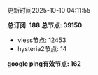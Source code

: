 更新时间2025-10-10 04:11:55

**总订阅: 188**
**总节点: 39150**
- vless节点: 12453
- hysteria2节点: 14

**google ping有效节点: 162**
